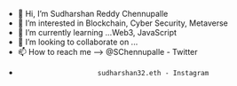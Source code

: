 - 👋 Hi, I’m Sudharshan Reddy Chennupalle
- 👀 I’m interested in Blockchain, Cyber Security, Metaverse
- 🌱 I’m currently learning ...Web3, JavaScript 
- 💞️ I’m looking to collaborate on ...
- 📫 How to reach me --> @SChennupalle - Twitter
-                         sudharshan32.eth - Instagram

<!---
Rafael-32/Rafael-32 is a ✨ special ✨ repository because its `README.md` (this file) appears on your GitHub profile.
You can click the Preview link to take a look at your changes.
--->
